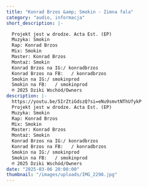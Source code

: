 ```yaml
---
title: "Konrad Brzos &amp; Smokin - Zimna fala"
category: "audio, informacja"
short_description: |-

  Projekt jest w drodze. Acta Est. (EP)
  Muzyka: Smokin
  Rap: Konrad Brzos
  Mix: Smokin
  Master: Konrad Brzos
  Montaż: Smokin
  Konrad Brzos na IG:/ konradbrzos
  Konrad Brzos na FB:   / konradbrzos
  Smokin na IG:/ smokinprod
  Smokin na FB:   / smokinprod
  ℗ 2025 Dziki Wschód/Owners
description: |-
  https://youtu.be/5IrZtiGdszQ?si=eNu9smvtNThUfykP
  Projekt jest w drodze. Acta Est. (EP)
  Muzyka: Smokin
  Rap: Konrad Brzos
  Mix: Smokin
  Master: Konrad Brzos
  Montaż: Smokin
  Konrad Brzos na IG:/ konradbrzos
  Konrad Brzos na FB:   / konradbrzos
  Smokin na IG:/ smokinprod
  Smokin na FB:   / smokinprod
  ℗ 2025 Dziki Wschód/Owners
date: "2025-03-06 20:00:00"
thumbnail: "/images/uploads/IMG_2298.jpg"
---
```

